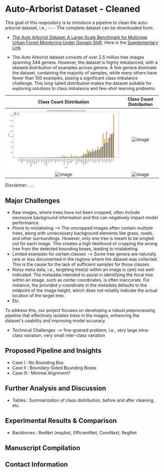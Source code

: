 # Auto-Arborist Dataset - Cleaned
This goal of this respository is to introduce a pipeline to clean the auto-arborist dataset, i.e., ----
The complete dataset can be downloaded from:
- [The Auto Arborist Dataset: A Large-Scale Benchmark for Multiview Urban
Forest Monitoring Under Domain Shift](https://openaccess.thecvf.com/content/CVPR2022/papers/Beery_The_Auto_Arborist_Dataset_A_Large-Scale_Benchmark_for_Multiview_Urban_CVPR_2022_paper.pdf). Here is the [Supplementary Link](https://openaccess.thecvf.com/content/CVPR2022/supplemental/Beery_The_Auto_Arborist_CVPR_2022_supplemental.pdf)

- The Auto Arborist dataset consists of over 2.5 million tree images spanning 344 genera. However, the dataset is highly imbalanced, with a skewed distribution of examples across genera. A few genera dominate the dataset, containing the majority of samples, while many others have fewer than 100 examples, posing a significant class imbalance challenge. This long-tailed distribution makes the dataset suitable for exploring solutions to class imbalance and few-shot learning problems.

Class Count Distribution   |  Class Count Distribution
:-------------------------:|:-------------------------:
![image](https://github.com/kalebmes/auto-arborist-cleaned/blob/main/class_distribution_plots/boulder-001_class_distribution.png) |  ![image](https://github.com/user-attachments/assets/fd46770c-b843-4b34-a59b-3f55c34b1477)
![image](https://github.com/user-attachments/assets/6098357b-b330-4b63-9016-342a392ff513) |  ![image](https://github.com/user-attachments/assets/98cbb477-36d5-4d70-be87-92b46a29fcbe)

Disclaimer: ....

## Major Challenges 
- Raw images, where trees have not been cropped, often include excessive background information and this can negatively impact model performance. 
- Prone to mislabeling --> The uncropped images often contain multiple trees, along with unnecessary background elements like grass, roads, and other surroundings. However, only one tree is meant to be singled out for each image. This creates a high likelihood of cropping the wrong tree from the detected bounding boxes, leading to mislabeling.
- Limited examples for certain classes --> Some tree genera are naturally rare or less documented in the regions where the dataset was collected. This is the cause for the lack of sufficient samples for those classes.
- Noisy meta data, i.e., targeting tree(s) within an image is (are) not well-indicated. The metadata intended to assist in identifying the focal tree within an image, such as center coordinates, is often inaccurate. For instance, the provided y-coordinate in the metadata defaults to the midpoint of the image height, which does not reliably indicate the actual location of the target tree.
- Etc.

To address this, our project focuses on developing a robust preprocessing pipeline that effectively isolates trees in the images, enhancing the dataset's usability and improving model accuracy.

- Technical Challenges --> fine-grained problem, i.e., very large intra-class variation, very small inter-class variation 
  
## Proposed Pipeline and Insights

- Case I   : No Bounding Box
- Case II  : Boundary-Sided Bounding Boxes
- Case III : Minimal Alignment? 

## Further Analysis and Discussion
- Tables : Summarization of class distribution, before and after cleaning, etc. 

## Experimental Results & Comparison
- Backbones : ResNet (maybe), EfficientNet, ConvNext, RegNet

## Manuscript Compilation

## Contact Information 


